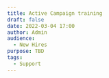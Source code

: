 ```yaml
---
title: Active Campaign training
draft: false
date: 2022-03-04 17:00
author: Admin
audience:
  - New Hires
purpose: TBD
tags:
  - Support
---
```

